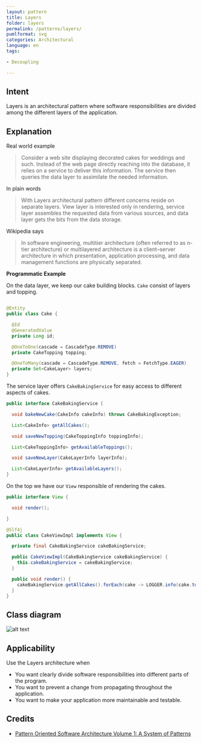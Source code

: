 ```yaml
---
layout: pattern
title: Layers
folder: layers
permalink: /patterns/layers/
pumlformat: svg
categories: Architectural
language: en
tags:

- Decoupling

---
```


## Intent

Layers is an architectural pattern where software responsibilities are divided among the different
layers of the application.

## Explanation

Real world example

> Consider a web site displaying decorated cakes for weddings and such. Instead of the web page
> directly reaching into the database, it relies on a service to deliver this information. The
> service then queries the data layer to assimilate the needed information.

In plain words

> With Layers architectural pattern different concerns reside on separate layers. View layer is
> interested only in rendering, service layer assembles the requested data from various sources, and
> data layer gets the bits from the data storage.

Wikipedia says

> In software engineering, multitier architecture (often referred to as n-tier architecture) or
> multilayered architecture is a client–server architecture in which presentation, application
> processing, and data management functions are physically separated.

**Programmatic Example**

On the data layer, we keep our cake building blocks. `Cake` consist of layers and topping.

```java

@Entity
public class Cake {

  @Id
  @GeneratedValue
  private Long id;

  @OneToOne(cascade = CascadeType.REMOVE)
  private CakeTopping topping;

  @OneToMany(cascade = CascadeType.REMOVE, fetch = FetchType.EAGER)
  private Set<CakeLayer> layers;
}
```

The service layer offers `CakeBakingService` for easy access to different aspects of cakes.

```java
public interface CakeBakingService {

  void bakeNewCake(CakeInfo cakeInfo) throws CakeBakingException;

  List<CakeInfo> getAllCakes();

  void saveNewTopping(CakeToppingInfo toppingInfo);

  List<CakeToppingInfo> getAvailableToppings();

  void saveNewLayer(CakeLayerInfo layerInfo);

  List<CakeLayerInfo> getAvailableLayers();
}
```

On the top we have our `View` responsible of rendering the cakes.

```java
public interface View {

  void render();

}

@Slf4j
public class CakeViewImpl implements View {

  private final CakeBakingService cakeBakingService;

  public CakeViewImpl(CakeBakingService cakeBakingService) {
    this.cakeBakingService = cakeBakingService;
  }

  public void render() {
    cakeBakingService.getAllCakes().forEach(cake -> LOGGER.info(cake.toString()));
  }
}
```

## Class diagram

![alt text](/etc/layers.png "Layers")

## Applicability

Use the Layers architecture when

* You want clearly divide software responsibilities into different parts of the program.
* You want to prevent a change from propagating throughout the application.
* You want to make your application more maintainable and testable.

## Credits

* [Pattern Oriented Software Architecture Volume 1: A System of Patterns](https://www.amazon.com/gp/product/0471958697/ref=as_li_tl?ie=UTF8&camp=1789&creative=9325&creativeASIN=0471958697&linkCode=as2&tag=javadesignpat-20&linkId=e3f42d7a2a4cc8c619bbc0136b20dadb)
